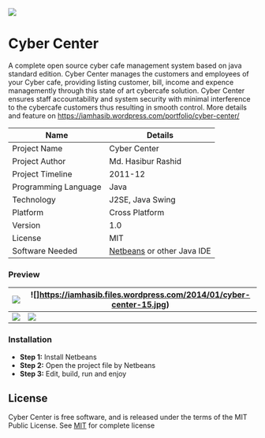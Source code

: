 <img src="https://iamhasib.files.wordpress.com/2014/04/cybercenter.png" align="middle" />

# Cyber Center
A complete open source cyber cafe management system based on java standard edition. Cyber Center manages the customers and employees of your Cyber cafe, providing listing customer, bill, income and expence managemently through this state of art cybercafe solution. Cyber Center ensures staff accountability and system security with minimal interference to the cybercafe customers thus resulting in smooth control. More details and feature on https://iamhasib.wordpress.com/portfolio/cyber-center/ 

| Name | Details |
| ------ | ------ |
| Project Name | Cyber Center |
| Project Author | Md. Hasibur Rashid |
| Project Timeline | 2011-12 |
| Programming Language | Java |
| Technology | J2SE, Java Swing |
| Platform | Cross Platform |
| Version | 1.0 |
| License | MIT |
| Software Needed | [Netbeans](https://netbeans.org/) or other Java IDE

### Preview 

|![](https://iamhasib.files.wordpress.com/2014/01/cyber-center-14.jpg)| ![]https://iamhasib.files.wordpress.com/2014/01/cyber-center-15.jpg)|
| ------ | ------ |
![](https://iamhasib.files.wordpress.com/2014/01/cyber-center-8.jpg) |![](https://iamhasib.files.wordpress.com/2014/01/cyber-center-10.jpg)|

### Installation
  - <strong>Step 1:</strong> Install Netbeans 
  - <strong>Step 2:</strong> Open the project file by Netbeans
  - <strong>Step 3:</strong> Edit, build, run and enjoy 

## License

Cyber Center is free software, and is released under the terms of the MIT Public License. See [MIT](LICENSE) for complete license

